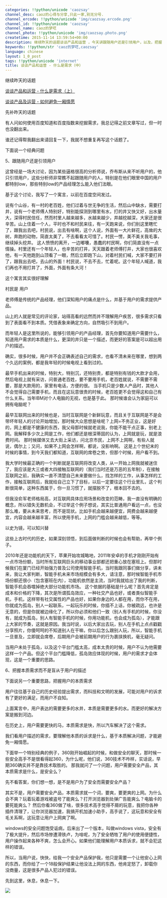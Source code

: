 ```yaml
---
categories: !!python/unicode 'caozsay'
channel_desc: caoz的心得与分享,只此一家,别无分号.
channel_ercode: !!python/unicode 'img/caozsay.ercode.png'
channel_id: !!python/unicode 'caozsay'
channel_name: caoz的梦呓
channel_photo: !!python/unicode 'img/caozsay.photo.png'
createtime: 2015-11-14 13:59:54+00:00
description: 继续昨天的话题谈谈产品和运营 ，今天讲跟随用户还是引领用户，以及，把握 用户的本质需求。
keywords: !!python/str 'caoz的梦呓,caozsay'
language: chinese
layout: 1_0_post
tags: !!python/unicode 'internet'
title: 谈谈产品和运营 - 什么是需求（中）
---
```

<div class="rich_media_content" id="js_content">
<p>
         继续昨天的话题
        </p>
<p>
<a data_ue_src="http://mp.weixin.qq.com/s?__biz=MzI0MjA1Mjg2Ng==&amp;mid=400416746&amp;idx=1&amp;sn=19ecb45a93869cdcc6ecd5555c3e217c&amp;scene=21#wechat_redirect" href="http://mp.weixin.qq.com/s?__biz=MzI0MjA1Mjg2Ng==&amp;mid=400416746&amp;idx=1&amp;sn=19ecb45a93869cdcc6ecd5555c3e217c&amp;scene=21#wechat_redirect" target="_blank">
          谈谈产品和运营 - 什么是需求（上）
         </a>
</p>
<p>
<a data_ue_src="http://mp.weixin.qq.com/s?__biz=MzI0MjA1Mjg2Ng==&amp;mid=400402277&amp;idx=1&amp;sn=2ebbd48290c34815ab85f22fa5de0afa&amp;scene=21#wechat_redirect" href="http://mp.weixin.qq.com/s?__biz=MzI0MjA1Mjg2Ng==&amp;mid=400402277&amp;idx=1&amp;sn=2ebbd48290c34815ab85f22fa5de0afa&amp;scene=21#wechat_redirect" target="_blank">
          谈谈产品及运营 - 如何避免一厢情愿
         </a>
</p>
<p>
</p>
<p>
         先补昨天的话题
        </p>
<p>
         有人问如何使用百度知道和百度指数来挖掘需求，我总记得之前文章写过，但一时也没翻出来。
        </p>
<p>
         谁还记得帮我翻出来请回复一下，我就不想重复再写这个话题了。
        </p>
<p>
</p>
<p>
         下面说一个经典问题
        </p>
<p>
         5、跟随用户还是引领用户
        </p>
<p>
</p>
<p>
         这曾经是一场大讨论，因为某些逼格很高的分析师说，乔布斯从来不听用户的，他只引领用户，这些分析师非常瞧不起跟随用户的人，特别是在他们眼里中国的用户都特别low，那些特别low的产品经理怎么能入他们法眼。
        </p>
<p>
</p>
<p>
         基于这个讨论，我写了一个寓言，以前在百度空间发过。
        </p>
<p>
</p>
<p>
         说有个山谷，有一村的老百姓，他们过着与世无争的生活，然后山中缺水，需要打井，说有一个老师傅人特别好，特别能探测到哪里有水，打的井又快又好，出水量大，深得村民信任，然而村里人越来越多，水越来越少，井越挖越深，大家还是很辛苦。山上住着一个人，平时也不和村民来往，有一天跑来说，你们别这里瞎忙了，跟我出去吧，村民说，出去有啥啊，这个人说，外面有一大片鲜花，高耸的大树，奔跑的动物，简直太美了，不去看看太可惜了。村民一愣，美不美关我毛事，继续掉头挖井。 这人愤愤的离开，一边嘟囔，愚蠢的村民啊，你们简直没有一点情操。村里还有一个年轻人，也辛苦的打井，天天跟着老师傅打井，大家也很喜欢他，有一天他跑到山顶看了一眼，然后立即跑下山，对着村民们喊，大家不要打井了，跟我出去吧，去山的外面！村民说，不去不去，忙着呢。这个年轻人喊道，我们再也不用打井了，外面，外面有条大河！
        </p>
<p>
</p>
<p>
         这个寓言其实很好理解
        </p>
<p>
         村民是 用户
        </p>
<p>
         老师傅是传统的产品经理，他们深知用户的痛点是什么，并基于用户的需求提供产品。
        </p>
<p>
         山上的人就是常见的评论家，站得高看的远然而并不理解用户疾苦，很多需求只看到了表面看不到本质。凭借表象来确定方向，自然吸引不到用户。
        </p>
<p>
         而年轻人是这里所说的，能够引领用户的产品经理，首先你要知道用户需要什么，知道用户需求的本质是什么，更深的井只是一个描述，而更好的答案是可以超出用户的描述。
        </p>
<p>
</p>
<p>
         确实，很多时候，用户并不会正确表述自己的需求，也看不清未来在哪里，想到两个久远的案例，都是我年轻的时候电视上看到过的。
        </p>
<p>
</p>
<p>
         最早手机出来的时候，特别大，特别沉，还特别贵，都是特别有钱的大款才会用，然后电视上就有采访，问普通老百姓，要不要用手机，老百姓就说，不需要不需要，那是大款用的，家里有电话，方便的很。 当手机只是少数人产品时，其他人不会觉得自己需要手机，而且在这玩意很贵的时候，老百姓更不会觉得这和自己有什么关系。当年IBM对个人电脑的无视，也是基于此。 那时候谁会认为家庭可以拥有电脑呢？
        </p>
<p>
</p>
<p>
         最早互联网出来的时候也是，当时互联网是个新鲜玩意，而且关于互联网是不是会带坏年轻人的讨论开始增加，那时候大众思想是啥呢？上网=不务正业，这是好的，网上都是不健康的东西，我父母那时候就老说我，你能不能干点正事，别老上网。我解释多少次上网是工作，他们都还是根深蒂固的认为，上网就是玩，就是浪费时间。 那时候媒体又去大街上采访，问北京市民，上网不上网啊，有些人就说，偶尔上；又问，如果不上网会怎样啊，都说，没影响啊。 这是上个世纪末的时候的事情，到今天我们都知道，互联网的席卷之势，但那个时候，用户看不到。
        </p>
<p>
</p>
<p>
         我大学时候最正确的一个判断就是互联网将改变人类，从一开始上网我就被迷住了，我应该是大三或者大四接触互联网的（我们当时还是万恶的五年制），在接触互联网之前，我确实一直不清楚自己未来要做什么，找怎样的工作，从事怎样的工作，接触互联网后，我就给自己立下了目标，以后一定要往这个行业里扎，这个判断很简单，这种东西属于，你一旦习惯了，就摆脱不了，根本回不去的。
        </p>
<p>
</p>
<p>
         但我没俞军老师格局高，对互联网具体应用场景和改变的范畴，我一直没有明确的概念，所以错失无数机会，不过举这个例子想说，其实比普通用户看远一点，也没那么难，要从未来思考，而不是现状。比如手机会越来越便宜，网费会越来越便宜，内容会越来越丰富，所以使用手机，上网的门槛会越来越低，等等。
        </p>
<p>
</p>
<p>
         以史为镜，可以知兴替
        </p>
<p>
</p>
<p>
         这些上古时代的历史，如果深刻领悟，到后面做判断的时候也会有帮助，再举个例子。
        </p>
<p>
</p>
<p>
         2010年还是功能机的天下，苹果开始攻城略地，2011年安卓的手机才刚刚开始有一点市场份额，当时所有互联网巨头的移动事业部都还把重心放在塞班上。但那时候我们在厦门已经开始强力普及公司使用智能手机，当时我跟同事们做分享，讲未来，我让大家判断，智能手机未来市场规模会有多大，请注意，那时候智能手机市场份额还很小（包含塞班在内），功能机依然是主流，当时我就给出了我的判断，智能手机会吞噬掉绝大部分功能机市场。 这个依据的基础是什么呢？首先肯定是成本和价格的下降，其次是所谓孤岛效应，一种社交产品也好，或者类似智能手机，手机，这样带有社交属性的产品也好，如果你身边的人都在用，而你不在用，你就成为孤岛，别人一起联系，一起玩乐的时候，你插不上话，你被疏远，也许是无意的，但是你就被边缘化了，所以你必须和他们一致（别人有手机的时候，你没有，就成为孤岛，别人有智能手机的时候，你用功能机，也会成为孤岛），才能跟上大家的节奏，这就是原因。我当时说，以后大家出去玩，别人在手机上点点戳戳分享照片，你傻呵呵的不知道别人在干嘛，你以后怎么跟别人玩，所以，智能手机一旦普及，立即就会席卷，后期用户会被前期用户的行为裹挟换机，毫无疑问。
        </p>
<p>
</p>
<p>
         当用户未处于孤岛，以及这个平台门槛太高，成本太贵的时候，用户不认为他需要这样一个产品。但这个平台门槛降低，孤岛效应体现的时候，用户的需求才会体现，这是一个重要的思路。
        </p>
<p>
</p>
<p>
         6、把握本质需求而不是盲从于用户的描述
        </p>
<p>
         下面说另一个重要思路，把握用户的本质需求
        </p>
<p>
</p>
<p>
         用户往往基于自己的历史经验提出需求，而科技和文明的发展，可能对用户的诉求有了更好的满足，而用户不自知。
        </p>
<p>
</p>
<p>
         上面寓言中，用户表达的需要更多的水井，本质是需要更多的水。而更好的解决方案是搬到河边。
        </p>
<p>
</p>
<p>
         在历史上，用户需要更快的马，本质需求是快，所以汽车解决了这个需求。
        </p>
<p>
</p>
<p>
         我们看用户描述的需求，要理解他本质的诉求是什么，基于本质解决问题，才能避免一厢情愿。
        </p>
<p>
</p>
<p>
         下面举一个特别经典的例子，360刚开始崛起的时候，和做安全的聊天，那时候一些安全高手不是很看得起360，为什么呢，他们说，360技术不咋样，实话说，早期360确实并不是靠技术取胜的。 那我就问了一个问题，用户需要安全产品，其本质需求是什么，是安全么？
        </p>
<p>
</p>
<p>
         先不看答案，你们想一想，是不是用户为了安全而需要安全产品？
        </p>
<p>
</p>
<p>
         其实不是，用户需要安全产品，本质需求就一个词，要爽，要更爽的上网。为什么会不爽？玩着玩着游戏被盗号了能爽么？打开浏览器到处弹广告能爽么？电脑卡的要死能爽么？ 然后你看360做了啥，很多技术高手觉得不屑的玩意，我把你各种插件清理了，让你浏览器加速，我搞开机加速小助手，高手说了，这玩意和安全有毛关系啊，这玩意让用户上网爽了啊。
        </p>
<p>
</p>
<p>
         windows的安全问题饱受诟病，后来出了一个版本，叫做windows vista，安全有了极大提升，然后市场惨遭滑铁卢，为啥呢，为了安全牺牲了用户的使用便捷性，用户操作起来各种不爽，怎么会开心。如果他们能理解用户本质诉求，就不会犯这样的错误。
        </p>
<p>
</p>
<p>
         所以，当用户说，快快，给我一个安全产品保护我，他只是需要一个让他安心上网的东西，而你给了一个18般保护结果让他没法上网的东西，他肯定怒了，卸载你没商量，这是很多产品人犯过的错误。
        </p>
<p>
</p>
<p>
         先到这里，休息，休息一下。
        </p>
<p>
<img data-ratio="0.7461538461538462" data-s="300,640" data-src="" data-type="jpeg" data-w="260" src="{{ '/img/nBKX0s8fer3WvUnfFHfsWRyOYouo40hO3cXMBYCRlbe1TzribzoBblbIJdQI8ktPjcPiaskSho4o5c4JplBs8ibjA.jpeg' | prepend: site.img | replace: '//','/' }}"/>
<br/>
</p>
</div>